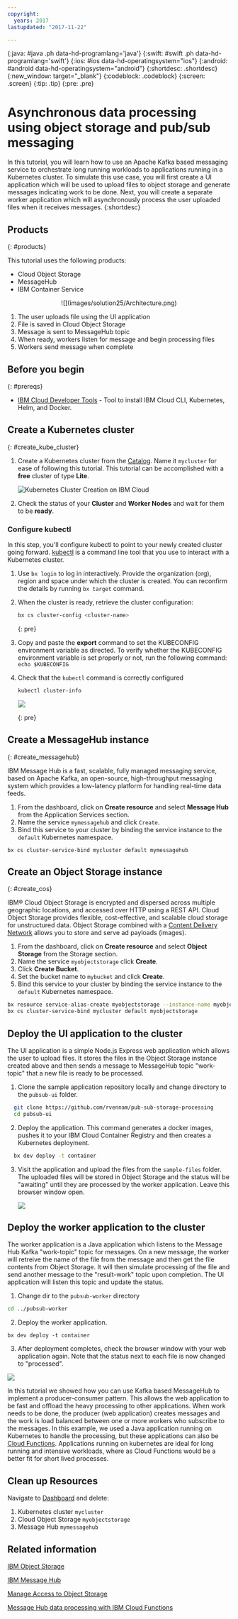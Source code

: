 ```yaml
---
copyright:
  years: 2017
lastupdated: "2017-11-22"

---
```


{:java: #java .ph data-hd-programlang='java'}
{:swift: #swift .ph data-hd-programlang='swift'}
{:ios: #ios data-hd-operatingsystem="ios"}
{:android: #android data-hd-operatingsystem="android"}
{:shortdesc: .shortdesc}
{:new_window: target="_blank"}
{:codeblock: .codeblock}
{:screen: .screen}
{:tip: .tip}
{:pre: .pre}

# Asynchronous data processing using object storage and pub/sub messaging
In this tutorial, you will learn how to use an Apache Kafka based messaging service to orchestrate long running workloads to applications running in a Kubernetes cluster. To simulate this use case, you will first create a UI application which will be used to upload files to object storage and generate messages indicating work to be done. Next, you will create a separate worker application which will asynchronously process the user uploaded files when it receives messages.
{:shortdesc}

## Products
{: #products}

This tutorial uses the following products:
* Cloud Object Storage
* MessageHub
* IBM Container Service

<p style="text-align: center;">
![](images/solution25/Architecture.png)
</p>

1. The user uploads file using the UI application
2. File is saved in Cloud Object Storage
3. Message is sent to MessageHub topic
4. When ready, workers listen for message and begin processing files
5. Workers send message when complete

## Before you begin
{: #prereqs}

* [IBM Cloud Developer Tools](https://console.bluemix.net/docs/cli/idt/setting_up_idt.html#add-cli) - Tool to install IBM Cloud CLI, Kubernetes, Helm, and Docker.


## Create a Kubernetes cluster
{: #create_kube_cluster}

1. Create a Kubernetes cluster from the [Catalog](https://console.bluemix.net/containers-kubernetes/launch). Name it `mycluster` for ease of following this tutorial. This tutorial can be accomplished with a **free** cluster of type **Lite**.

   ![Kubernetes Cluster Creation on IBM Cloud](images/solution2/KubernetesClusterCreation.png)
2. Check the status of your **Cluster** and **Worker Nodes** and wait for them to be **ready**.

### Configure kubectl

In this step, you'll configure kubectl to point to your newly created cluster going forward. [kubectl](https://kubernetes.io/docs/user-guide/kubectl-overview/) is a command line tool that you use to interact with a Kubernetes cluster.

1. Use `bx login` to log in interactively. Provide the organization (org), region and space under which the cluster is created. You can reconfirm the details by running `bx target` command.

2. When the cluster is ready, retrieve the cluster configuration:
   ```bash
   bx cs cluster-config <cluster-name>
   ```
   {: pre}

3. Copy and paste the **export** command to set the KUBECONFIG environment variable as directed. To verify whether the KUBECONFIG environment variable is set properly or not, run the following command:
  `echo $KUBECONFIG`

4. Check that the `kubectl` command is correctly configured
   ```bash
   kubectl cluster-info
   ```
   ![](images/solution2/kubectl_cluster-info.png)

   {: pre}

 ## Create a MessageHub instance
 {: #create_messagehub}

 IBM Message Hub is a fast, scalable, fully managed messaging service, based on Apache Kafka, an open-source, high-throughput messaging system which provides a low-latency platform for handling real-time data feeds.

 1. From the dashboard, click on **Create resource** and select **Message Hub** from the Application Services section.
 2. Name the service `mymessagehub` and click `Create`.
 3. Bind this service to your cluster by binding the service instance to the `default` Kubernetes namespace.
 ```
 bx cs cluster-service-bind mycluster default mymessagehub
 ```


## Create an Object Storage instance
{: #create_cos}

IBM® Cloud Object Storage is encrypted and dispersed across multiple geographic locations, and accessed over HTTP using a REST API. Cloud Object Storage provides flexible, cost-effective, and scalable cloud storage for unstructured data. Object Storage combined with a [Content Delivery Network](https://console.bluemix.net/catalog/infrastructure/cdn-powered-by-akamai) allows you to store and serve ad payloads (images).

1. From the dashboard, click on **Create resource** and select **Object Storage** from the Storage section.
2. Name the service `myobjectstorage` click **Create**.
3. Click **Create Bucket**.
4. Set the bucket name to `mybucket` and click **Create**.
5. Bind this service to your cluster by binding the service instance to the `default` Kubernetes namespace.
 ```sh
 bx resource service-alias-create myobjectstorage --instance-name myobjectstorage
 bx cs cluster-service-bind mycluster default myobjectstorage
 ```

## Deploy the UI application to the cluster

The UI application is a simple Node.js Express web application which allows the user to upload files. It stores the files in the Object Storage instance created above and then sends a message to MessageHub topic "work-topic" that a new file is ready to be processed.

1. Clone the sample application repository locally and change directory to the `pubsub-ui` folder.
```sh
  git clone https://github.com/rvennam/pub-sub-storage-processing
  cd pubsub-ui
```
2. Deploy the application. This command generates a docker images, pushes it to your IBM Cloud Container Registry and then creates a Kubernetes deployment.
```sh
  bx dev deploy -t container
```
3. Visit the application and upload the files from the `sample-files` folder. The uploaded files will be stored in Object Storage and the status will be "awaiting" until they are processed by the worker application. Leave this browser window open.

   ![](images/solution25/files_uploaded.png)

## Deploy the worker application to the cluster

The worker application is a Java application which listens to the Message Hub Kafka "work-topic" topic for messages. On a new message, the worker will retreive the name of the file from the message and then get the file contents from Object Storage. It will then simulate processing of the file and send another message to the "result-work" topic upon completion. The UI application will listen this topic and update the status.

1. Change dir to the `pubsub-worker` directory
```sh
cd ../pubsub-worker
```
2. Deploy the worker application.

```
bx dev deploy -t container
```

3. After deployment completes, check the browser window with your web application again. Note that the status next to each file is now changed to "processed".

![](images/solution25/files_processed.png)

In this tutorial we showed how you can use Kafka based MessageHub to implement a producer-consumer pattern. This allows the web application to be fast and offload the heavy processing to other applications. When work needs to be done, the producer (web application) creates messages and the work is load balanced between one or more workers who subscribe to the messages. In this example, we used a Java application running on Kubernetes to handle the processing, but these applications can also be [Cloud Functions](https://console.bluemix.net/docs/openwhisk/openwhisk_use_cases.html#data-processing). Applications running on kubernetes are ideal for long running and intensive workloads, where as Cloud Functions would be a better fit for short lived processes. 

## Clean up Resources

Navigate to [Dashboard](https://console.bluemix.net/dashboard/) and delete:

1. Kubernetes cluster `mycluster`
2. Cloud Object Storage `myobjectstorage`
3. Message Hub `mymessagehub`

## Related information

[IBM Object Storage](https://ibm-public-cos.github.io/crs-docs/index.html)

[IBM Message Hub](https://console.bluemix.net/docs/services/MessageHub/index.html#messagehub)

[Manage Access to Object Storage](https://ibm-public-cos.github.io/crs-docs/manage-access)

[Message Hub data processing with IBM Cloud Functions](https://github.com/IBM/openwhisk-data-processing-message-hub)